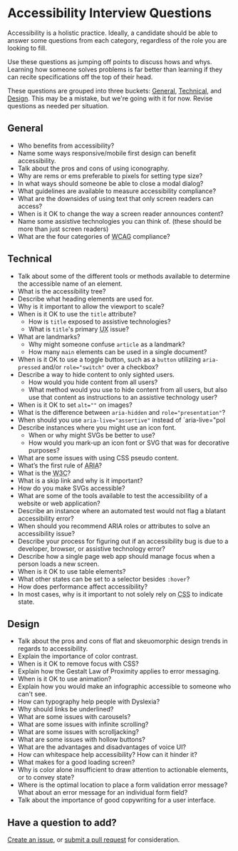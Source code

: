 # Accessibility Interview Questions  

Accessibility is a holistic practice. Ideally, a candidate should be able to answer some questions from each category, regardless of the role you are looking to fill.

Use these questions as jumping off points to discuss hows and whys. Learning how someone solves problems is far better than learning if they can recite specifications off the top of their head.

These questions are grouped into three buckets: [General](#general), [Technical](#technical), and [Design](#design). This may be a mistake, but we're going with it for now. Revise questions as needed per situation.


## General
- Who benefits from accessibility?
- Name some ways responsive/mobile first design can benefit accessibility.
- Talk about the pros and cons of using iconography.
- Why are rems or ems preferable to pixels for setting type size?
- In what ways should someone be able to close a modal dialog?
- What guidelines are available to measure accessibility compliance?
- What are the downsides of using text that only screen readers can access?
- When is it OK to change the way a screen reader announces content?
- Name some assistive technologies you can think of. (these should be more than just screen readers)
- What are the four categories of <abbr title="Web Content Accessibility Guidelines">WCAG</abbr> compliance?


## Technical
- Talk about some of the different tools or methods available to determine the accessible name of an element.  
- What is the accessibility tree?
- Describe what heading elements are used for.
- Why is it important to allow the viewport to scale?
- When is it OK to use the `title` attribute?
    + How is `title` exposed to assistive technologies?
    + What is `title`'s primary <abbr title="User Experience">UX</abbr> issue?
- What are landmarks?
    + Why might someone confuse `article` as a landmark?
    + How many `main` elements can be used in a single document?
- When is it OK to use a toggle button, such as a `button` utilizing `aria-pressed` and/or `role="switch"` over a checkbox?
- Describe a way to hide content to only sighted users.
    + How would you hide content from all users?
    + What method would you use to hide content from all users, but also use that content as instructions to an assistive technology user?
- When is it OK to set `alt=""` on images?
- What is the difference between `aria-hidden` and `role="presentation"`?
- When should you use `aria-live="assertive"` instead of `aria-live="pol
- Describe instances where you might use an icon font.
    + When or why might SVGs be better to use?
    + How would you mark-up an icon font or SVG that was for decorative purposes?
- What are some issues with using CSS pseudo content.
- What’s the first rule of <abbr title="Accessible Rich Internet Applications">ARIA</abbr>?
- What is the <abbr title="World Wide Web Consortium">W3C</abbr>?
- What is a skip link and why is it important?
- How do you make <abbr>SVG</abbr>s accessible?
- What are some of the tools available to test the accessibility of a website or web application?
- Describe an instance where an automated test would not flag a blatant accessibility error?
- When should you recommend <abbr>ARIA</abbr> roles or attributes to solve an accessibility issue?
- Describe your process for figuring out if an accessibility bug is due to a developer, browser, or assistive technology error?
- Describe how a single page web app should manage focus when a person loads a new screen.
- When is it OK to use table elements? 
- What other states can be set to a selector besides `:hover`?
- How does performance affect accessibility?
- In most cases, why is it important to not solely rely on <abbr title="Cascading Style Sheets">CSS</abbr> to indicate state.


## Design
- Talk about the pros and cons of flat and skeuomorphic design trends in regards to accessibility.
- Explain the importance of color contrast.
- When is it OK to remove focus with <abbr>CSS</abbr>?
- Explain how the Gestalt Law of Proximity applies to error messaging.
- When is it OK to use animation?
- Explain how you would make an infographic accessible to someone who can't see.
- How can typography help people with Dyslexia?
- Why should links be underlined?
- What are some issues with carousels?
- What are some issues with infinite scrolling?
- What are some issues with scrolljacking?
- What are some issues with hollow buttons?
- What are the advantages and disadvantages of voice <abbr>UI</abbr>?
- How can whitespace help accessibility? How can it hinder it?
- What makes for a good loading screen?
- Why is color alone insufficient to draw attention to actionable elements, or to convey state?
- Where is the optimal location to place a form validation error message? What about an error message for an individual form field?
- Talk about the importance of good copywriting for a user interface.


## Have a question to add?
[Create an issue](https://github.com/scottaohara/accessibility_interview_questions/issues), or [submit a pull request](https://github.com/scottaohara/accessibility_interview_questions/pulls) for consideration.

